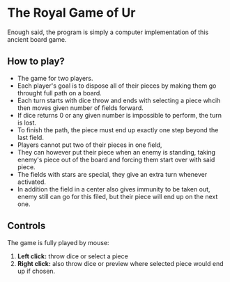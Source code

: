 # The Royal Game of Ur

Enough said, the program is simply a computer implementation of this ancient board game.

## How to play?

- The game for two players. 
- Each player's goal is to dispose all of their pieces by making them go throught full path on a board. 
- Each turn starts with dice throw and ends with selecting a piece whcih then moves given number of fields forward. 
- If dice returns 0 or any given number is impossible to perform, the turn is lost. 
- To finish the path, the piece must end up exactly one step beyond the last field. 
- Players cannot put two of their pieces in one field, 
- They can however put their piece when an enemy is standing, taking enemy's piece out of the board and forcing them start over with said piece. 
- The fields with stars are special, they give an extra turn whenever activated. 
- In addition the field in a center also gives immunity to be taken out, enemy still can go for this filed, but their piece will end up on the next one.

## Controls

The game is fully played by mouse:
1. **Left click:** throw dice or select a piece
2. **Right click:** also throw dice or preview where selected piece would end up if chosen.
